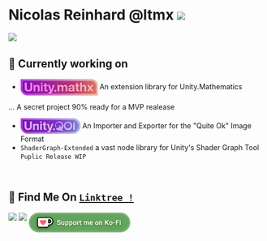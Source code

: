 # Nicolas Reinhard @ltmx ![](https://komarev.com/ghpvc/?username=LTMX&color=blueviolet)
![](https://hit.yhype.me/github/profile?user_id=47640688)
<!--
- 🌱 currently working on `Unity.Mathematics.Extensions` and extension library for Unity.Mathematics
- 🌱 I’m currently learning ...
- 👯 I’m looking to collaborate on ...
- 🤔 I’m looking for help with ...
- 📫 How to reach me: ...
- ⚡ Fun fact: ...
-->
## 🌱 Currently working on
- <a href="https://github.com/LTMX/Unity.mathx"><img align="center" src="https://raw.githubusercontent.com/LTMX/Unity.mathx/master/.branding/LTMX_Unity_Mathematics_Mathx_Github_Logox256.png" height="32"/><a> An extension library for Unity.Mathematics <br>

... A secret project 90% ready for a MVP realease

- <a href="https://github.com/LTMX/Unity.QOI"><img align="center" src="https://raw.githubusercontent.com/LTMX/Unity.QOI/main/.branding/LTMX_Unity_QOI_Github_Logox206.png" height="32"/><a> An Importer and Exporter for the "Quite Ok" Image Format <br>
-  `ShaderGraph-Extended` a vast node library for Unity's Shader Graph Tool `Puplic Release WIP`
<br>

## 🔗 Find Me On [`Linktree !`](https://linktr.ee/nicolasreinhard)

<a>
  <img align="top" src="https://github-readme-stats.vercel.app/api?username=LTMX&count_private=true&show_icons=true&theme=midnight-purple&border_radius=14&hide_border=true" width="440px" />
<a/>
<a>
  <img align="top" src="https://github-readme-stats.vercel.app/api/top-langs/?username=LTMX&layout=compact&theme=midnight-purple&border_radius=14&hide_border=true" width="332px" />
<a/>

<a href="https://ko-fi.com/I2I0IMQA9">
  <img allign="top" src="https://raw.githubusercontent.com/LTMX/Banners-And-Buttons/main/Support%20Me%20Kofi%20Banner%20Shader%20Graph%20Mastery.png" width="200px"/>
<a/>





<!--
[![LTMX's wakatime stats](https://github-readme-stats.vercel.app/api/wakatime?username=LTMX)](https://github.com/anuraghazra/github-readme-stats)

<a href="https://github.com/anuraghazra/github-readme-stats">
  <img align="left" src="https://github-readme-stats.vercel.app/api/top-langs/?username=LTMX&layout=compact&theme=midnight-purple&border_radius=14&hide_border=true" width="332px" />
</a>

    <a><img alt="GitHub Sponsors" src="https://img.shields.io/github/sponsors/LTMX"></a>

    <a><img alt="YouTube Channel Subscribers" src="https://img.shields.io/youtube/channel/subscribers/UCKQp3slLtSsRCWtQz67RjYQ?style=social"></a>
    
-->




